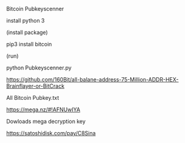 Bitcoin Pubkeyscenner

install python 3

(install package)

pip3 install bitcoin

(run)

python Pubkeyscenner.py

https://github.com/160Bit/all-balane-address-75-Million-ADDR-HEX-Brainflayer-or-BitCrack

All Bitcoin Pubkey.txt

https://mega.nz/#!AFNUwIYA

Dowloads mega decryption key

https://satoshidisk.com/pay/C8Sina
